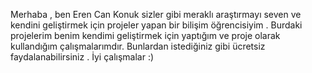 Merhaba , ben Eren Can Konuk  sizler gibi meraklı araştırmayı seven ve kendini geliştirmek için projeler yapan bir bilişim öğrencisiyim . Burdaki projelerim 
benim kendimi geliştirmek için yaptığım ve proje olarak kullandığım çalışmalarımdır. Bunlardan istediğiniz gibi ücretsiz faydalanabilirsiniz . 
İyi çalışmalar :)
